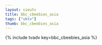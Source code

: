 ```yaml
--- 
layout: sieutv
title: bbc_cbeebies_asia
tags: ["uktv"]
thumb: bbc_cbeebies_asia
---
```

{% include tvadv key=bbc_cbeebies_asia %}
